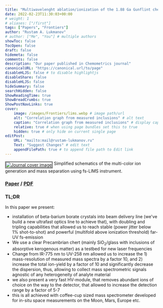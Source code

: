 ```yaml
---
title: "Multiwavelenght ablation/ionization of the 1.88 Ga Gunflint chert"
date: 2022-02-23T11:30:03+00:00
# weight: 1
# aliases: ["/first"]
tags: ["Papers", "Frontiers"]
author: "Rustam A. Lukmanov"
# author: ["Me", "You"] # multiple authors
showToc: false
TocOpen: false
draft: false
hidemeta: false
comments: false
description: "Our paper published in Chemometrics journal"
canonicalURL: "https://canonical.url/to/page"
disableHLJS: false # to disable highlightjs
disableShare: false
disableHLJS: false
hideSummary: false
searchHidden: false
ShowReadingTime: true
ShowBreadCrumbs: true
ShowPostNavLinks: true
cover:
    image: /images/Frontiers/lims.webp # image path/url
    alt: "Correlation graph from measured inclusions" # alt text
    caption: "Correlation graph from measured inclusions" # display caption under cover
    relative: true # when using page bundles set this to true
    hidden: true # only hide on current single page
editPost:
    URL: "mailto:mail@rustam-lukmanov.ru"
    Text: "Suggest Changes" # edit text
    appendFilePath: true # to append file path to Edit link
---
```


<a  href= https://www.liebertpub.com/doi/full/10.1089/ast.2019.2201><img src='/images/Frontiers/lims.webp' alt='Journal cover image' width=max  padding ='50' align='middle' style="border:3px solid grey"></a>
Simplified schematics of the multi-color ion generation and mass separation using fs-LIMS instrument.

### [Paper](https://www.liebertpub.com/doi/full/10.1089/ast.2019.2201) / [PDF](/PDF/ast.2019.2201.pdf)

### TL;DR

In this paper we present:

- installation of beta-barium borate crystals into beam delivery line (we've build a new ultrafast optics line to achieve that), with doubling and tripling capabilities that allowed us to reach stable (power jitter below 1% shot-to-shot) and powerful (multifold above ionization threshold) far-UV fs-emission
- We use a clear Precambrian chert (mainly SiO<sub>2</sub>/glass with inclusions of absorptive kerogenous matter) as a testbed for new laser frequencies
- Change from IR-775 nm to UV-258 nm allowed us to increase the 1) mass-resolution of measured mass spectra by a factor 10, and 2) increase the total ion-yield by a factor of 10 and significantly decrease the dispersion, thus, allowing to collect mass spectrometric signals agnostic of any heterogeneity of analyte material
- we also present a very fast HV-module, that removes abundant ions of choice on the way to the detector, that allowed to increase the detection range by a factor of 5-7
- this is all achieved with coffee-cup sized mass spectrometer developed for in-situ space measurements on the Moon, Mars, Europe etc.
